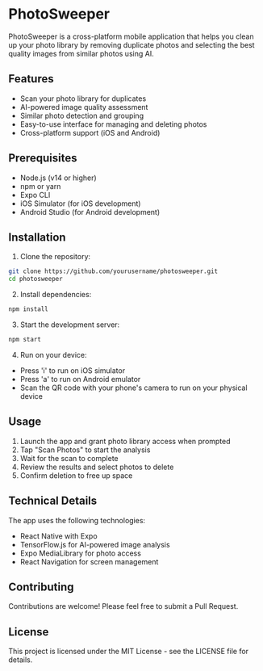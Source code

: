 # PhotoSweeper

PhotoSweeper is a cross-platform mobile application that helps you clean up your photo library by removing duplicate photos and selecting the best quality images from similar photos using AI.

## Features

- Scan your photo library for duplicates
- AI-powered image quality assessment
- Similar photo detection and grouping
- Easy-to-use interface for managing and deleting photos
- Cross-platform support (iOS and Android)

## Prerequisites

- Node.js (v14 or higher)
- npm or yarn
- Expo CLI
- iOS Simulator (for iOS development)
- Android Studio (for Android development)

## Installation

1. Clone the repository:
```bash
git clone https://github.com/yourusername/photosweeper.git
cd photosweeper
```

2. Install dependencies:
```bash
npm install
```

3. Start the development server:
```bash
npm start
```

4. Run on your device:
- Press 'i' to run on iOS simulator
- Press 'a' to run on Android emulator
- Scan the QR code with your phone's camera to run on your physical device

## Usage

1. Launch the app and grant photo library access when prompted
2. Tap "Scan Photos" to start the analysis
3. Wait for the scan to complete
4. Review the results and select photos to delete
5. Confirm deletion to free up space

## Technical Details

The app uses the following technologies:
- React Native with Expo
- TensorFlow.js for AI-powered image analysis
- Expo MediaLibrary for photo access
- React Navigation for screen management

## Contributing

Contributions are welcome! Please feel free to submit a Pull Request.

## License

This project is licensed under the MIT License - see the LICENSE file for details.
